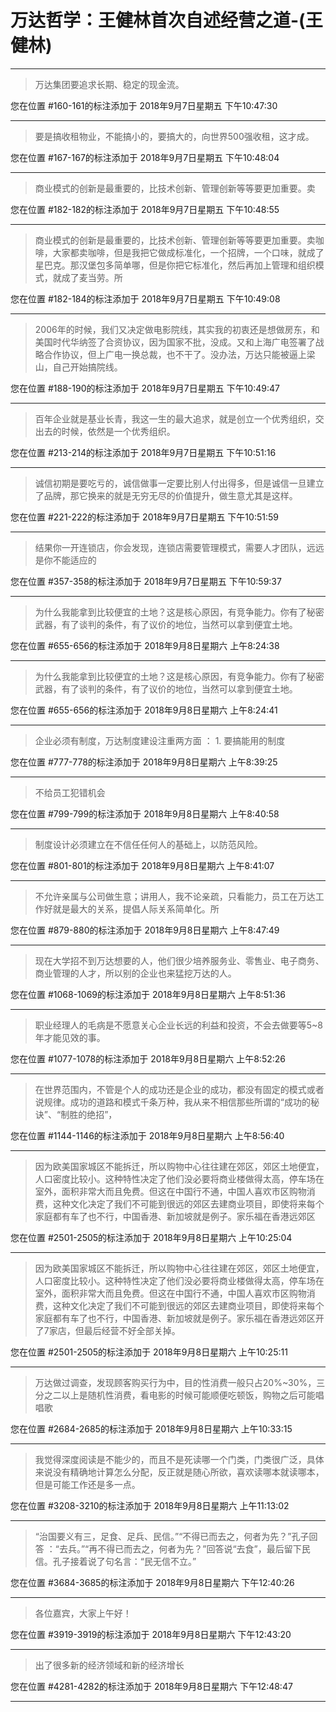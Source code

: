 # 万达哲学：王健林首次自述经营之道-(王健林)

---

> 万达集团要追求长期、稳定的现金流。

您在位置 #160-161的标注添加于 2018年9月7日星期五 下午10:47:30

---

> 要是搞收租物业，不能搞小的，要搞大的，向世界500强收租，这才成。

您在位置 #167-167的标注添加于 2018年9月7日星期五 下午10:48:04

---

> 商业模式的创新是最重要的，比技术创新、管理创新等等要更加重要。卖

您在位置 #182-182的标注添加于 2018年9月7日星期五 下午10:48:55

---

> 商业模式的创新是最重要的，比技术创新、管理创新等等要更加重要。卖咖啡，大家都卖咖啡，但是我把它做成标准化，一个招牌，一个口味，就成了星巴克。那汉堡包多简单哪，但是你把它标准化，然后再加上管理和组织模式，就成了麦当劳。所

您在位置 #182-184的标注添加于 2018年9月7日星期五 下午10:49:08

---

> 2006年的时候，我们又决定做电影院线，其实我的初衷还是想做房东，和美国时代华纳签了合资协议，因为国家不批，没成。又和上海广电签署了战略合作协议，但上广电一换总裁，也不干了。没办法，万达只能被逼上梁山，自己开始搞院线。

您在位置 #188-190的标注添加于 2018年9月7日星期五 下午10:49:47

---

> 百年企业就是基业长青，我这一生的最大追求，就是创立一个优秀组织，交出去的时候，依然是一个优秀组织。

您在位置 #213-214的标注添加于 2018年9月7日星期五 下午10:51:16

---

> 诚信初期是要吃亏的，诚信做事一定要比别人付出得多，但是诚信一旦建立了品牌，那它换来的就是无穷无尽的价值提升，做生意尤其是这样。

您在位置 #221-222的标注添加于 2018年9月7日星期五 下午10:51:59

---

> 结果你一开连锁店，你会发现，连锁店需要管理模式，需要人才团队，远远是你不能适应的

您在位置 #357-358的标注添加于 2018年9月7日星期五 下午10:59:37

---

> 为什么我能拿到比较便宜的土地？这是核心原因，有竞争能力。你有了秘密武器，有了谈判的条件，有了议价的地位，当然可以拿到便宜土地。

您在位置 #655-656的标注添加于 2018年9月8日星期六 上午8:24:38

---

> 为什么我能拿到比较便宜的土地？这是核心原因，有竞争能力。你有了秘密武器，有了谈判的条件，有了议价的地位，当然可以拿到便宜土地。

您在位置 #655-656的标注添加于 2018年9月8日星期六 上午8:24:41

---

> 企业必须有制度，万达制度建设注重两方面 ： 1. 要搞能用的制度

您在位置 #777-778的标注添加于 2018年9月8日星期六 上午8:39:25

---

> 不给员工犯错机会

您在位置 #799-799的标注添加于 2018年9月8日星期六 上午8:40:58

---

> 制度设计必须建立在不信任任何人的基础上，以防范风险。

您在位置 #801-801的标注添加于 2018年9月8日星期六 上午8:41:07

---

> 不允许亲属与公司做生意；讲用人，我不论亲疏，只看能力，员工在万达工作好就是最大的关系，提倡人际关系简单化。所

您在位置 #879-880的标注添加于 2018年9月8日星期六 上午8:47:49

---

> 现在大学招不到万达想要的人，他们很少培养服务业、零售业、电子商务、商业管理的人才，所以别的企业也来猛挖万达的人。

您在位置 #1068-1069的标注添加于 2018年9月8日星期六 上午8:51:36

---

> 职业经理人的毛病是不愿意关心企业长远的利益和投资，不会去做要等5~8年才能见效的事。

您在位置 #1077-1078的标注添加于 2018年9月8日星期六 上午8:52:26

---

> 在世界范围内，不管是个人的成功还是企业的成功，都没有固定的模式或者说规律。成功的道路和模式千条万种，我从来不相信那些所谓的“成功的秘诀”、“制胜的绝招”，

您在位置 #1144-1146的标注添加于 2018年9月8日星期六 上午8:56:40

---

> 因为欧美国家城区不能拆迁，所以购物中心往往建在郊区，郊区土地便宜，人口密度比较小。这种特性决定了他们没必要将商业楼做得太高，停车场在室外，面积非常大而且免费。但这在中国行不通，中国人喜欢市区购物消费，这种文化决定了我们不可能到很远的郊区去建商业项目，即使将来每个家庭都有车了也不行，中国香港、新加坡就是例子。家乐福在香港远郊区

您在位置 #2501-2505的标注添加于 2018年9月8日星期六 上午10:25:04

---

> 因为欧美国家城区不能拆迁，所以购物中心往往建在郊区，郊区土地便宜，人口密度比较小。这种特性决定了他们没必要将商业楼做得太高，停车场在室外，面积非常大而且免费。但这在中国行不通，中国人喜欢市区购物消费，这种文化决定了我们不可能到很远的郊区去建商业项目，即使将来每个家庭都有车了也不行，中国香港、新加坡就是例子。家乐福在香港远郊区开了7家店，但最后经营不好全部关掉。

您在位置 #2501-2505的标注添加于 2018年9月8日星期六 上午10:25:11

---

> 万达做过调查，发现顾客购买行为中，目的性消费一般只占20%~30%，三分之二以上是随机性消费，看电影的时候可能顺便吃顿饭，购物之后可能唱唱歌

您在位置 #2684-2685的标注添加于 2018年9月8日星期六 上午10:33:15

---

> 我觉得深度阅读是不能少的，而且不是死读哪一个门类，门类很广泛，具体来说没有精确地计算怎么分配，反正就是随心所欲，喜欢读哪本就读哪本，但是可能工作还是多一点。

您在位置 #3208-3210的标注添加于 2018年9月8日星期六 上午11:13:02

---

> “治国要义有三，足食、足兵、民信。”“不得已而去之，何者为先？”孔子回答 ：“去兵。”“再不得已而去之，何者为先？”回答说“去食”，最后留下民信。孔子接着说了句名言：“民无信不立。”

您在位置 #3684-3685的标注添加于 2018年9月8日星期六 下午12:40:26

---

> 各位嘉宾，大家上午好！

您在位置 #3919-3919的标注添加于 2018年9月8日星期六 下午12:43:20

---

> 出了很多新的经济领域和新的经济增长

您在位置 #4281-4282的标注添加于 2018年9月8日星期六 下午12:48:47

---

